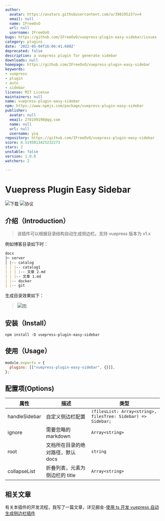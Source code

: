 ```yaml
---
author:
  avatar: https://avatars.githubusercontent.com/u/39819523?v=4
  email: null
  name: IFreeOvO
  url: null
  username: IFreeOvO
bugs: https://github.com/IFreeOvO/vuepress-plugin-easy-sidebar/issues
category: plugins
date: '2022-05-04T16:06:41.688Z'
deprecated: false
description: a vuepress plugin for generate sidebar
downloads: null
homepage: https://github.com/IFreeOvO/vuepress-plugin-easy-sidebar
keywords:
- vuepress
- plugin
- auto
- sidebar
license: MIT License
maintainers: null
name: vuepress-plugin-easy-sidebar
npm: https://www.npmjs.com/package/vuepress-plugin-easy-sidebar
publisher:
  avatar: null
  email: 278199196@qq.com
  name: null
  url: null
  username: yiq
repository: https://github.com/IFreeOvO/vuepress-plugin-easy-sidebar
score: 0.5195013425232273
stars: 2
unstable: false
version: 1.0.0
watchers: 2

---
```


# Vuepress Plugin Easy Sidebar

![下载](https://img.shields.io/npm/dw/vuepress-plugin-easy-sidebar)
![协议](https://img.shields.io/github/license/IFreeOvO/vuepress-plugin-easy-sidebar)

## 介绍（Introduction）

> 该插件可以根据目录结构自动生成侧边栏。支持 vuepress 版本为 v1.x

例如博客目录如下时：

```md
docs
├─ server
│ |-- catalog
| | |-- catalog1
| | | |-- 文章 2.md
| | |-- 文章 1.md
| |-- docker
| |-- git
```

生成目录效果如下：

> ![图](./preview.png)

## 安装（Install）

```
npm install -D vuepress-plugin-easy-sidebar
```

## 使用（Usage）

```js
module.exports = {
  plugins: [["vuepress-plugin-easy-sidebar", {}]],
};
```

## 配置项(Options)

| 属性          | 描述                              | 类型                                                         |
| ------------- | --------------------------------- | ------------------------------------------------------------ |
| handleSidebar | 自定义侧边栏配置                  | `(filesList: Array<string>, filesTree: Sidebar) => Sidebar;` |
| ignore        | 需要忽略的 markdown               | `Array<string>`                                              |
| root          | 文档所在目录的绝对路径，默认 docs | `string`                                                     |
| collapseList  | 折叠列表，元素为侧边栏的 title    | `Array<string>`                                              |

## 相关文章

有关本插件的开发流程，我写了一篇文章，详见掘金-[使用 ts 开发 vuepress 自动生成侧边栏插件](https://juejin.cn/post/7093920481899708447)
